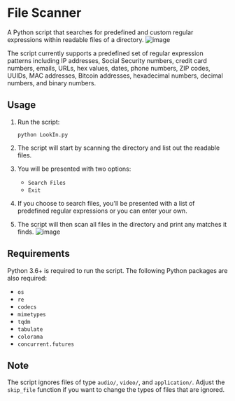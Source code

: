 # File Scanner

A Python script that searches for predefined and custom regular expressions within readable files of a directory.
![image](https://github.com/bdinyarian/LookIn/assets/21012337/98cc182d-dfa2-4888-a519-956b50972f0b)

The script currently supports a predefined set of regular expression patterns including IP addresses, Social Security numbers, credit card numbers, emails, URLs, hex values, dates, phone numbers, ZIP codes, UUIDs, MAC addresses, Bitcoin addresses, hexadecimal numbers, decimal numbers, and binary numbers.

## Usage

1. Run the script:

    ```shell
    python LookIn.py
    ```

2. The script will start by scanning the directory and list out the readable files.
3. You will be presented with two options:

    - `Search Files`
    - `Exit`

4. If you choose to search files, you'll be presented with a list of predefined regular expressions or you can enter your own.
5. The script will then scan all files in the directory and print any matches it finds.
![image](https://github.com/bdinyarian/LookIn/assets/21012337/499475b1-51a4-4572-9695-20c203e1f0eb)

## Requirements

Python 3.6+ is required to run the script. The following Python packages are also required:

- `os`
- `re`
- `codecs`
- `mimetypes`
- `tqdm`
- `tabulate`
- `colorama`
- `concurrent.futures`

## Note

The script ignores files of type `audio/`, `video/`, and `application/`. Adjust the `skip_file` function if you want to change the types of files that are ignored.
